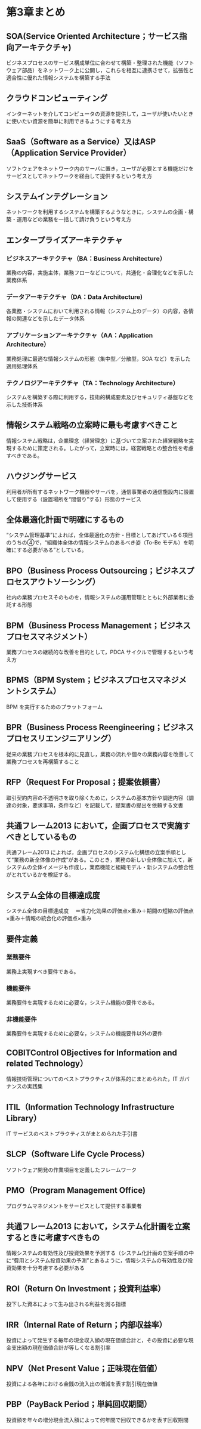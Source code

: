 # 第3章まとめ

## SOA(Service Oriented Architecture；サービス指向アーキテクチャ)
ビジネスプロセスのサービス構成単位に合わせて構築・整理された機能（ソフトウェア部品）をネットワーク上に公開し，これらを相互に連携させて，拡張性と適合性に優れた情報システムを構築する手法

## クラウドコンピューティング
インターネットを介してコンピュータの資源を提供して，ユーザが使いたいときに使いたい資源を簡単に利用できるようにする考え方

## SaaS（Software as a Service）又はASP（Application Service Provider）
ソフトウェアをネットワーク内のサーバに置き，ユーザが必要とする機能だけをサービスとしてネットワークを経由して提供するという考え方

## システムインテグレーション
ネットワークを利用するシステムを構築するようなときに，システムの企画・構築・運用などの業務を一括して請け負うという考え方

## エンタープライズアーキテクチャ

### ビジネスアーキテクチャ（BA：Business Architecture）
業務の内容，実施主体，業務フローなどについて，共通化・合理化などを示した業務体系

### データアーキテクチャ（DA：Data Architecture)
各業務・システムにおいて利用される情報（システム上のデータ）の内容，各情報の関連などを示したデータ体系

### アプリケーションアーキテクチャ（AA：Application Architecture）
業務処理に最適な情報システムの形態（集中型／分散型，SOA など）を示した適用処理体系

### テクノロジアーキテクチャ（TA：Technology Architecture）
システムを構築する際に利用する，技術的構成要素及びセキュリティ基盤などを示した技術体系

## 情報システム戦略の立案時に最も考慮すべきこと
情報システム戦略は，企業理念（経営理念）に基づいて立案された経営戦略を実現するために策定される。したがって，立案時には，経営戦略との整合性を考慮すべきである。

## ハウジングサービス
利用者が所有するネットワーク機器やサーバを，通信事業者の通信施設内に設置して使用する（設置場所を“間借り”する）形態のサービス

## 全体最適化計画で明確にするもの
“システム管理基準”によれば，全体最適化の方針・目標としてあげている６項目のうちの④で，“組織体全体の情報システムのあるべき姿（To-Be モデル）を明確にする必要がある”としている。

## BPO（Business Process Outsourcing；ビジネスプロセスアウトソーシング）
社内の業務プロセスそのものを，情報システムの運用管理とともに外部業者に委託する形態

## BPM（Business Process Management；ビジネスプロセスマネジメント）
業務プロセスの継続的な改善を目的として，PDCA サイクルで管理するという考え方

## BPMS（BPM System；ビジネスプロセスマネジメントシステム）
BPM を実行するためのプラットフォーム

##  BPR（Business Process Reengineering；ビジネスプロセスリエンジニアリング）
従来の業務プロセスを根本的に見直し，業務の流れや個々の業務内容を改善して業務プロセスを再構築すること

## RFP（Request For Proposal；提案依頼書）
取引契約内容の不透明さを取り除くために，システムの基本方針や調達内容（調達の対象，要求事項，条件など）を記載して，提案書の提出を依頼する文書

## 共通フレーム2013 において，企画プロセスで実施すべきとしているもの
共通フレーム2013 によれば，企画プロセスのシステム化構想の立案手順として“業務の新全体像の作成”がある。このとき，業務の新しい全体像に加えて，新システムの全体イメージも作成し，業務機能と組織モデル・新システムの整合性がとれているかを検証する。

## システム全体の目標達成度
システム全体の目標達成度
　＝省力化効果の評価点×重み＋期間の短縮の評価点×重み＋情報の統合化の評価点×重み

## 要件定義

### 業務要件
業務上実現すべき要件である。

### 機能要件
業務要件を実現するために必要な，システム機能の要件である。

### 非機能要件
業務要件を実現するために必要な，システムの機能要件以外の要件

## COBITControl OBjectives for Information and related Technology）
情報技術管理についてのベストプラクティスが体系的にまとめられた，IT ガバナンスの実践集

## ITIL（Information Technology Infrastructure Library）
IT サービスのベストプラクティスがまとめられた手引書

## SLCP（Software Life Cycle Process）
ソフトウェア開発の作業項目を定義したフレームワーク

## PMO（Program Management Office)
プログラムマネジメントをサービスとして提供する事業者

## 共通フレーム2013 において，システム化計画を立案するときに考慮すべきもの
情報システムの有効性及び投資効果を予測する（システム化計画の立案手順の中に“費用とシステム投資効果の予測”とあるように，情報システムの有効性及び投資効果を十分考慮する必要がある

## ROI（Return On Investment；投資利益率）
投下した資本によって生み出される利益を測る指標

## IRR（Internal Rate of Return；内部収益率）
投資によって発生する毎年の現金収入額の現在価値合計と，その投資に必要な現金支出額の現在価値合計が等しくなる割引率

## NPV（Net Present Value；正味現在価値）
投資による各年における金銭の流入出の増減を表す割引現在価値

## PBP（PayBack Period；単純回収期間）
投資額を年々の増分現金流入額によって何年間で回収できるかを表す回収期間














